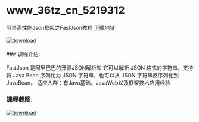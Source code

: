 # www_36tz_cn_5219312
阿里高性能Json框架之FastJson教程
[下载地址](http://www.36tz.cn/article/5219312 "下载地址")
<br/></br>[![download](http://36tz.cn/muke_img/2021_04_1-4-300x185.png "下载地址")](http://www.36tz.cn/article/5219312 "下载地址")
<br/></br>### 课程介绍:<br/></br>FastJson 是阿里巴巴的开源JSON解析库,它可以解析 JSON 格式的字符串，支持将 Java Bean 序列化为 JSON 字符串，也可以从 JSON 字符串反序列化到 JavaBean。
适应人群：有Java基础、JavaWeb以及框架技术应用经验

### 课程截图:
[![download](http://36tz.cn/muke_img/2021_04_2-4.png "下载地址")](http://www.36tz.cn/article/5219312 "下载地址")
